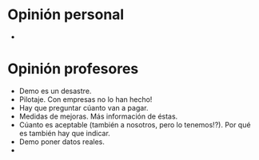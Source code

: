 # Opinión personal
* 

# Opinión profesores
* Demo es un desastre. 
* Pilotaje. Con empresas no lo han hecho!
* Hay que preguntar cúanto van a pagar.
* Medidas de mejoras. Más información de éstas.
* Cúanto es aceptable (también a nosotros, pero lo tenemos!?). Por qué es también hay que indicar.
* Demo poner datos reales.
* 
